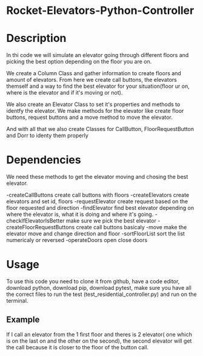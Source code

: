 # Rocket-Elevators-Python-Controller

# Description

In thi code we will simulate an elevator going through different floors and picking the best option depending on the floor you are on.

We create a Column Class and gather information to create floors and amount of elevators. From here we create call buttons, the elevators themself and a way to find the best elevator for your situation(floor ur on, where is the elevator and if it's moving or not).

We also create an Elevator Class to set it's properties and methods to identfy the elevator. We make methods for the elevator like create floor buttons, request buttons and a move method to move the elevator.

And with all that we also create Classes for CallButton, FloorRequestButton and Dorr to identy them properly

# Dependencies

We need these methods to get the elevator moving and chosing the best elevator.

-createCallButtons create call buttons with floors
-createElevators create elevators and set id, floors
-requestElevator create request based on the floor requested and direction
-findElevator find best elevator depending on where the elevator is, what it is doing and where it's going.
-checkIfElevatorIsBetter make sure we pick the best elevator
-createFloorRequestButtons create call buttons basicaly
-move make the elevator move and change direction and floor
-sortFloorList sort the list numericaly or reversed
-operateDoors open close doors


# Usage

To use this code you need to clone it from github, have a code editor, download python, download pip, download pytest, make sure you have all the correct files to run the test (test_residential_controller.py) and run on the terminal.

## Example

If I call an elevator from the 1 first floor and theres is 2 elevator( one which is on the last on and the other on the second), the second elevator will get the call because it is closer to the floor of the button call.
